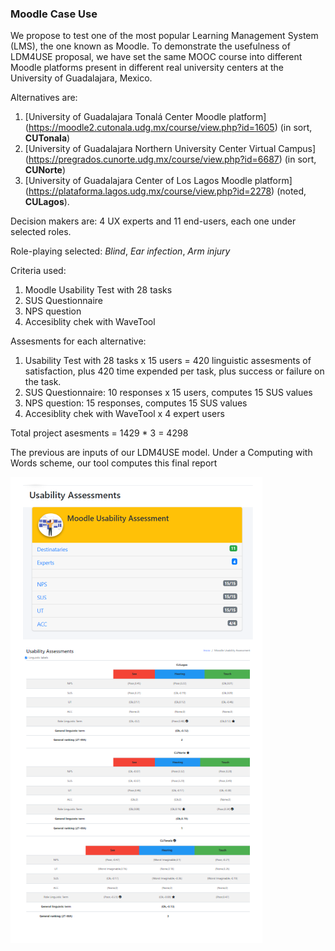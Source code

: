 ### Moodle Case Use 
We propose to test one of the most popular Learning Management System (LMS), the one known as Moodle.
To demonstrate the usefulness of LDM4USE proposal, we have set the same MOOC course into different Moodle platforms present in different real university centers at the University of Guadalajara, Mexico.

Alternatives are:
1. [University of Guadalajara Tonalá Center Moodle platform] (https://moodle2.cutonala.udg.mx/course/view.php?id=1605) (in sort, **CUTonala**)
2. [University of Guadalajara Northern University Center Virtual Campus] (https://pregrados.cunorte.udg.mx/course/view.php?id=6687) (in sort, **CUNorte**)
3. [University of Guadalajara Center of Los Lagos Moodle platform] (https://plataforma.lagos.udg.mx/course/view.php?id=2278) (noted, **CULagos**).

Decision makers are:  4 UX experts and 11 end-users, each one under selected roles.

Role-playing selected: *Blind*, *Ear infection*, *Arm injury* 

Criteria used:
1. Moodle Usability Test with 28 tasks 
2. SUS Questionnaire
3. NPS question
4. Accesiblity chek with WaveTool

Assesments for each alternative:
1. Usability Test with 28 tasks x 15 users = 420 linguistic assesments of satisfaction, plus 420 time expended per task, plus success or failure on the task.
2. SUS Questionnaire: 10 responses x 15 users, computes 15 SUS values 
3. NPS question: 15 responses, computes 15 SUS values 
4. Accesiblity chek with WaveTool x 4 expert users

Total project asesments = 1429 * 3 = 4298

The previous are inputs of our LDM4USE model. Under a Computing with Words scheme, our tool computes this final report  

![Moodle A/B test Report](USEAB-moodle-report.png)
